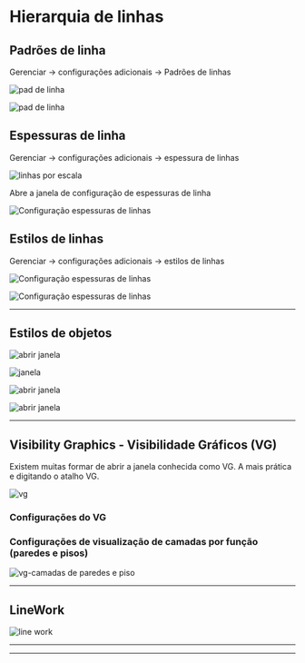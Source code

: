 # Hierarquia de linhas

## Padrões de linha

Gerenciar -> configurações adicionais -> Padrões de linhas

![pad de linha](padroes_de_linha.jpg)

![pad de linha](padroes_de_linha_editar.jpg)

## Espessuras de linha

Gerenciar -> configurações adicionais -> espessura de linhas

![linhas por escala](./linhasPorEscala.jpg)

Abre a janela de configuração de espessuras de linha

![Configuração espessuras de linhas](./config_linhas_espessuras.jpg)

## Estilos de linhas

Gerenciar -> configurações adicionais -> estilos de linhas

![Configuração espessuras de linhas](./config_linhas_estilos.jpg)


![Configuração espessuras de linhas](./config_linhas_estilos_dialog.jpg)


_________________________


## Estilos de objetos

![abrir janela](./estilos_de_objetos.jpg)

![janela](estilos_de_objetos_dialog.jpg)

![abrir janela](./estilos_de_objetos_parede.jpg)

![abrir janela](./estilo_de_objetos_escada.jpg)


___________________________


## Visibility Graphics - Visibilidade Gráficos (VG)

Existem muitas formar de abrir a janela conhecida como VG. A mais prática e digitando o atalho VG.

![vg](.\vg.jpg)

### Configurações do VG

### Configurações de visualização de camadas por função (paredes e pisos)

![vg-camadas de paredes e piso](vg_config_camadas.jpg)


_________________________________________

## LineWork

![line work](linework.jpg)


___________________
___________________